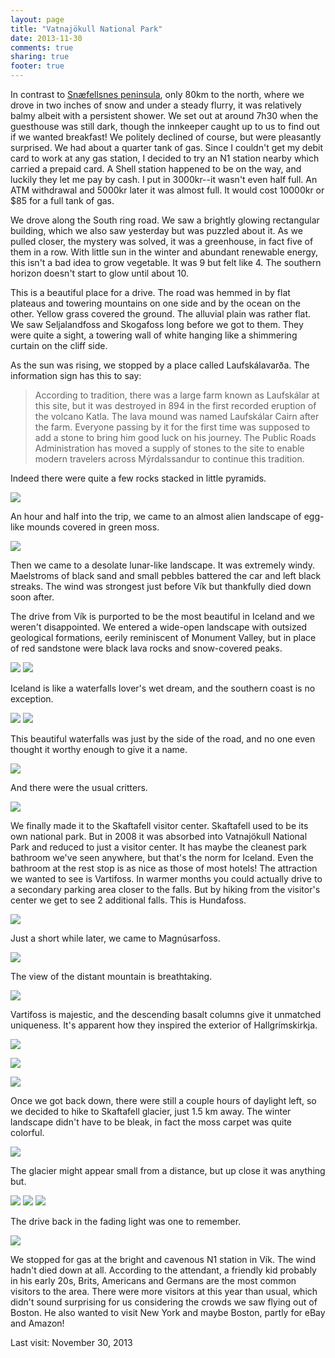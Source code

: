 ```yaml
---
layout: page
title: "Vatnajökull National Park"
date: 2013-11-30
comments: true
sharing: true
footer: true
---
```


In contrast to [Snæfellsnes peninsula](../snaefellsnes-peninsula), only 80km to the north, where we drove in two inches of snow and under a steady flurry, it was relatively balmy albeit with a persistent shower. We set out at around 7h30 when the guesthouse was still dark, though the innkeeper caught up to us to find out if we wanted breakfast! We politely declined of course, but were pleasantly surprised.  We had about a quarter tank of gas. Since I couldn't get my debit card to work at any gas station, I decided to try an N1 station nearby which carried a prepaid card.  A Shell station happened to be on the way, and luckily they let me pay by cash. I put in 3000kr--it wasn't even half full. An ATM withdrawal and 5000kr later it was almost full. It would cost 10000kr or $85 for a full tank of gas. 

We drove along the South ring road. We saw a brightly glowing rectangular building, which we also saw yesterday but was puzzled about it. As we pulled closer, the mystery was solved, it was a greenhouse, in fact five of them in a row. With little sun in the winter and abundant renewable energy, this isn't a bad idea to grow vegetable. It was 9 but felt like 4.  The southern horizon doesn't start to glow until about 10.

This is a beautiful place for a drive. The road was hemmed in by flat plateaus and towering mountains on one side and by the ocean on the other.  Yellow grass covered the ground.  The alluvial plain was rather flat.  We saw Seljalandfoss and Skogafoss long before we got to them. They were quite a sight, a towering wall of white hanging like a shimmering curtain on the cliff side.

As the sun was rising, we stopped by a place called Laufskálavarða.  The information sign has this to say:

> According to tradition, there was a large farm known as Laufskálar at this site, but it was destroyed in 894 in the first recorded eruption of the volcano Katla.  The lava mound was named Laufskálar Cairn after the farm.  Everyone passing by it for the first time was supposed to add a stone to bring him good luck on his journey. The Public Roads Administration has moved a supply of stones to the site to enable modern travelers across Mýrdalssandur to continue this tradition.

Indeed there were quite a few rocks stacked in little pyramids. 

![](https://dl.dropboxusercontent.com/u/52804626/iceland/dsc_6942.jpg)

An hour and half into the trip, we came to an almost alien landscape of egg-like mounds covered in green moss. 

![](https://dl.dropboxusercontent.com/u/52804626/iceland/dsc_6956.jpg)

Then we came to a desolate lunar-like landscape.  It was extremely windy. Maelstroms of black sand and small pebbles battered the car and left black streaks. The wind was strongest just before Vík but thankfully died down soon after. 

The drive from Vík is purported to be the most beautiful in Iceland and we weren't disappointed. We entered a wide-open landscape with outsized geological formations, eerily reminiscent of Monument Valley, but in place of red sandstone were black lava rocks and snow-covered peaks.

![](https://dl.dropboxusercontent.com/u/52804626/iceland/dsc_6975.jpg)
![](https://dl.dropboxusercontent.com/u/52804626/iceland/dsc_6978.jpg)

Iceland is like a waterfalls lover's wet dream, and the southern coast is no exception.

![](https://dl.dropboxusercontent.com/u/52804626/iceland/dsc_6986.jpg)
![](https://dl.dropboxusercontent.com/u/52804626/iceland/dsc_6988.jpg)

This beautiful waterfalls was just by the side of the road, and no one even thought it worthy enough to give it a name.

![](https://dl.dropboxusercontent.com/u/52804626/iceland/dsc_6997.jpg)

And there were the usual critters.

![](https://dl.dropboxusercontent.com/u/52804626/iceland/dsc_6984.jpg)

We finally made it to the Skaftafell visitor center.  Skaftafell used to be its own national park. But in 2008 it was absorbed into Vatnajökull National Park and reduced to just a visitor center. It has maybe the cleanest park bathroom we've seen anywhere, but that's the norm for Iceland.  Even the bathroom at the rest stop is as nice as those of most hotels! The attraction we wanted to see is Vartifoss.  In warmer months you could actually drive to a secondary parking area closer to the falls.  But by hiking from the visitor's center we get to see 2 additional falls.  This is Hundafoss.

![](https://dl.dropboxusercontent.com/u/52804626/iceland/dsc_7036.jpg)

Just a short while later, we came to Magnúsarfoss.

![](https://dl.dropboxusercontent.com/u/52804626/iceland/dsc_7044.jpg)

The view of the distant mountain is breathtaking.

![](https://dl.dropboxusercontent.com/u/52804626/iceland/dsc_7041.jpg)

Vartifoss is majestic, and the descending basalt columns give it unmatched uniqueness.  It's apparent how they inspired the exterior of Hallgrímskirkja.

![](https://dl.dropboxusercontent.com/u/52804626/iceland/dsc_7071.jpg)

![](https://dl.dropboxusercontent.com/u/52804626/iceland/dsc_7074.jpg)

![](https://dl.dropboxusercontent.com/u/52804626/iceland/dsc_7087.jpg)

Once we got back down, there were still a couple hours of daylight left, so we decided to hike to Skaftafell glacier, just 1.5 km away.  The winter landscape didn't have to be bleak, in fact the moss carpet was quite colorful.

![](https://dl.dropboxusercontent.com/u/52804626/iceland/dsc_7155_6_7.jpg)

The glacier might appear small from a distance, but up close it was anything but.

![](https://dl.dropboxusercontent.com/u/52804626/iceland/dsc_7184.jpg)
![](https://dl.dropboxusercontent.com/u/52804626/iceland/dsc_7191.jpg)
![](https://dl.dropboxusercontent.com/u/52804626/iceland/dsc_7197.jpg)

The drive back in the fading light was one to remember.

![](https://dl.dropboxusercontent.com/u/52804626/iceland/dsc_7239.jpg)

We stopped for gas at the bright and cavenous N1 station in Vík. The wind hadn't died down at all.  According to the attendant, a friendly kid probably in his early 20s, Brits, Americans and Germans are the most common visitors to the area.  There were more visitors at this year than usual, which didn't sound surprising for us considering the crowds we saw flying out of Boston.  He also wanted to visit New York and maybe Boston, partly for eBay and Amazon!

Last visit: November 30, 2013